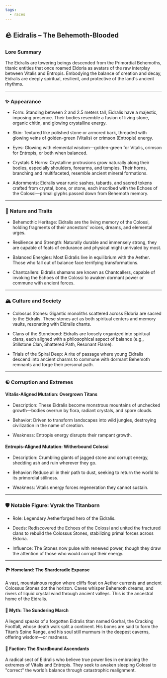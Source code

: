 ```yaml
---
tags:
  - races
---
```

## 🪨 Eidralis – The Behemoth-Blooded

### Lore Summary

The Eidralis are towering beings descended from the Primordial Behemoths, titanic entities that once roamed Eldoria as avatars of the raw interplay between Vitalis and Entropis. Embodying the balance of creation and decay, Eidralis are deeply spiritual, resilient, and protective of the land's ancient rhythms.

---

### ✨ Appearance

- Form: Standing between 2 and 2.5 meters tall, Eidralis have a majestic, imposing presence. Their bodies resemble a fusion of living stone, organic chitin, and glowing crystalline energy.  
      
    
- Skin: Textured like polished stone or armored bark, threaded with glowing veins of golden-green (Vitalis) or crimson (Entropis) energy.  
      
    
- Eyes: Glowing with elemental wisdom—golden-green for Vitalis, crimson for Entropis, or both when balanced.  
      
    
- Crystals & Horns: Crystalline protrusions grow naturally along their bodies, especially shoulders, forearms, and temples. Their horns, branching and multifaceted, resemble ancient mineral formations.  
      
    
- Adornments: Eidralis wear runic sashes, tabards, and sacred tokens crafted from crystal, bone, or stone, each inscribed with the Echoes of the Colossi—primal glyphs passed down from Behemoth memory.  
      
    

---

### 🧬 Nature and Traits

- Behemothic Heritage: Eidralis are the living memory of the Colossi, holding fragments of their ancestors’ voices, dreams, and elemental urges.  
      
    
- Resilience and Strength: Naturally durable and immensely strong, they are capable of feats of endurance and physical might unrivaled by most.  
      
    
- Balanced Energies: Most Eidralis live in equilibrium with the Aether. Those who fall out of balance face terrifying transformations.  
      
    
- Chantcallers: Eidralis shamans are known as Chantcallers, capable of invoking the Echoes of the Colossi to awaken dormant power or commune with ancient forces.  
      
    

---

### 🏔️ Culture and Society

- Colossus Stones: Gigantic monoliths scattered across Eldoria are sacred to the Eidralis. These stones act as both spiritual centers and memory vaults, resonating with Eidralis chants.  
      
    
- Clans of the Stonebond: Eidralis are loosely organized into spiritual clans, each aligned with a philosophical aspect of balance (e.g., Stillstone Clan, Shattered Path, Resonant Flame).  
      
    
- Trials of the Spiral Deep: A rite of passage where young Eidralis descend into ancient chasms to commune with dormant Behemoth remnants and forge their personal path.  
      
    

---

### ☯️ Corruption and Extremes

#### Vitalis-Aligned Mutation: Overgrown Titans

- Description: These Eidralis become monstrous mountains of unchecked growth—bodies overrun by flora, radiant crystals, and spore clouds.  
      
    
- Behavior: Driven to transform landscapes into wild jungles, destroying civilization in the name of creation.  
      
    
- Weakness: Entropis energy disrupts their rampant growth.  
      
    

#### Entropis-Aligned Mutation: Witherbound Colossi

- Description: Crumbling giants of jagged stone and corrupt energy, shedding ash and ruin wherever they go.  
      
    
- Behavior: Reduce all in their path to dust, seeking to return the world to its primordial stillness.  
      
    
- Weakness: Vitalis energy forces regeneration they cannot sustain.  
      
    

---

### 🛡️ Notable Figure: Vyrak the Titanborn

- Role: Legendary Aetherforged hero of the Eidralis.  
      
    
- Deeds: Rediscovered the Echoes of the Colossi and united the fractured clans to rebuild the Colossus Stones, stabilizing primal forces across Eldoria.  
      
    
- Influence: The Stones now pulse with renewed power, though they draw the attention of those who would corrupt their energy.  
      
    

---

#### 🏞️ Homeland: The Shardcradle Expanse

A vast, mountainous region where cliffs float on Aether currents and ancient Colossus Stones dot the horizon. Caves whisper Behemoth dreams, and rivers of liquid crystal wind through ancient valleys. This is the ancestral home of the Eidralis.

#### 📖 Myth: The Sundering March

A legend speaks of a forgotten Eidralis titan named Gorhal, the Cracking Footfall, whose death walk split a continent. His bones are said to form the Titan’s Spine Range, and his soul still murmurs in the deepest caverns, offering wisdom—or madness.

#### 🔱 Faction: The Shardbound Ascendants

A radical sect of Eidralis who believe true power lies in embracing the extremes of Vitalis and Entropis. They seek to awaken sleeping Colossi to "correct" the world’s balance through catastrophic realignment.